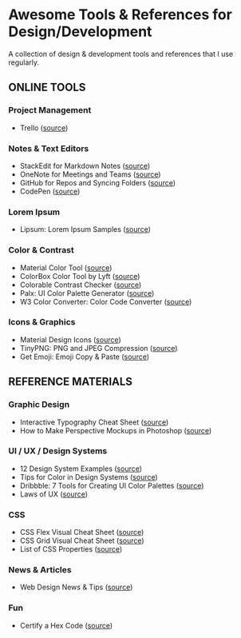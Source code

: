 # Awesome Tools & References for Design/Development

A collection of design & development tools and references that I use regularly.

## ONLINE TOOLS

### Project Management

- Trello ([source](https://www.trello.com))

### Notes & Text Editors

- StackEdit for Markdown Notes ([source](https://stackedit.io/app#))
- OneNote for Meetings and Teams ([source](https://www.onenote.com))
- GitHub for Repos and Syncing Folders ([source](https://www.github.com))
- CodePen ([source](https://codepen.io/))

### Lorem Ipsum

- Lipsum: Lorem Ipsum Samples ([source](https://www.lipsum.com/))

### Color & Contrast

- Material Color Tool ([source](https://material.io/resources/color/#!/?view.left=0&view.right=0&primary.color=6002ee))
- ColorBox Color Tool by Lyft ([source](https://www.colorbox.io/))
- Colorable Contrast Checker ([source](https://colorable.jxnblk.com/bbbbbb/ffffff))
- Palx: UI Color Palette Generator ([source](https://palx.jxnblk.com/))
- W3 Color Converter: Color Code Converter ([source](https://www.w3schools.com/colors/colors_converter.asp))

### Icons & Graphics

- Material Design Icons ([source](https://material.io/resources/icons/?style=baseline))
- TinyPNG: PNG and JPEG Compression ([source](https://tinypng.com/))
- Get Emoji: Emoji Copy & Paste ([source](https://getemoji.com/))

## REFERENCE MATERIALS

### Graphic Design

- Interactive Typography Cheat Sheet ([source](https://codepo8.github.io/typography-cheatsheet/))
- How to Make Perspective Mockups in Photoshop ([source](https://www.youtube.com/watch?v=eeNJr3YBw6Q))

### UI / UX / Design Systems

- 12 Design System Examples ([source](https://medium.com/@siw_grinaker/top-12-design-systems-b598368be5a6))
- Tips for Color in Design Systems ([source](https://medium.com/eightshapes-llc/color-in-design-systems-a1c80f65fa3))
- Dribbble: 7 Tools for Creating UI Color Palettes ([source](https://dribbble.com/stories/2019/10/25/7-ui-tools-for-better-color-palettes?ref=webdesignernews.com))
- Laws of UX ([source](https://lawsofux.com/))

### CSS

- CSS Flex Visual Cheat Sheet ([source](http://flexbox.malven.co/))
- CSS Grid Visual Cheat Sheet ([source](http://grid.malven.co/))
- List of CSS Properties ([source](https://www.tutorialrepublic.com/css-reference/css3-properties.php))

### News & Articles

- Web Design News & Tips ([source](https://www.webdesignernews.com/))

### Fun

- Certify a Hex Code ([source](https://kolormark.com/))
